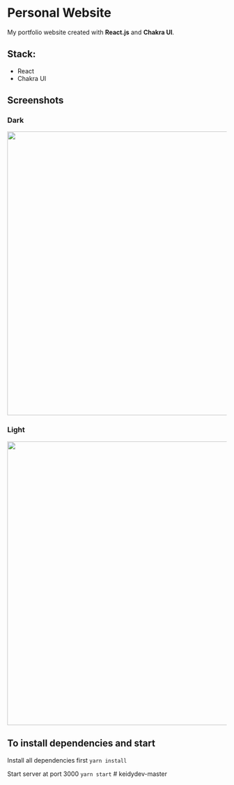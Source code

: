 # Personal Website

My portfolio website created with **React.js** and **Chakra UI**.

## Stack:

- React
- Chakra UI


## Screenshots
### Dark
<img src="https://user-images.githubusercontent.com/40524858/194588455-bdd8d040-a64e-4b53-a902-ad0c9392b7b6.png" width="650" />

### Light
<img src="https://user-images.githubusercontent.com/40524858/194590907-deb17fd9-e77c-4f67-b0e2-d1164483d858.png" width="650" />


## To install dependencies and start

Install all dependencies first
`yarn install`

Start server at port 3000
`yarn start`
#   k e i d y d e v - m a s t e r  
 